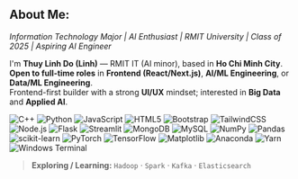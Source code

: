 ## About Me:
*Information Technology Major | AI Enthusiast | RMIT University | Class of 2025 | Aspiring AI Engineer*


I'm **Thuy Linh Do (Linh)** — RMIT IT (AI minor), based in **Ho Chi Minh City**.  
**Open to full-time roles** in **Frontend (React/Next.js)**, **AI/ML Engineering**, or **Data/ML Engineering**.  
Frontend-first builder with a strong **UI/UX** mindset; interested in **Big Data** and **Applied AI**.


<!-- Tech badges -->
![C++](https://img.shields.io/badge/C++-00599C?style=flat-square&logo=cplusplus&logoColor=white)
![Python](https://img.shields.io/badge/Python-FFD43B?style=flat-square&logo=python&logoColor=3776AB)
![JavaScript](https://img.shields.io/badge/JavaScript-F7DF1E?style=flat-square&logo=javascript&logoColor=000)
![HTML5](https://img.shields.io/badge/HTML5-E34F26?style=flat-square&logo=html5&logoColor=white)
![Bootstrap](https://img.shields.io/badge/Bootstrap-7952B3?style=flat-square&logo=bootstrap&logoColor=white)
![TailwindCSS](https://img.shields.io/badge/TailwindCSS-06B6D4?style=flat-square&logo=tailwindcss&logoColor=white)
![Node.js](https://img.shields.io/badge/Node.js-339933?style=flat-square&logo=nodedotjs&logoColor=white)
![Flask](https://img.shields.io/badge/Flask-000000?style=flat-square&logo=flask&logoColor=white)
![Streamlit](https://img.shields.io/badge/Streamlit-FF4B4B?style=flat-square&logo=streamlit&logoColor=white)
![MongoDB](https://img.shields.io/badge/MongoDB-47A248?style=flat-square&logo=mongodb&logoColor=white)
![MySQL](https://img.shields.io/badge/MySQL-4479A1?style=flat-square&logo=mysql&logoColor=white)
![NumPy](https://img.shields.io/badge/NumPy-013243?style=flat-square&logo=numpy&logoColor=white)
![Pandas](https://img.shields.io/badge/Pandas-150458?style=flat-square&logo=pandas&logoColor=white)
![scikit-learn](https://img.shields.io/badge/scikit--learn-F7931E?style=flat-square&logo=scikitlearn&logoColor=white)
![PyTorch](https://img.shields.io/badge/PyTorch-EE4C2C?style=flat-square&logo=pytorch&logoColor=white)
![TensorFlow](https://img.shields.io/badge/TensorFlow-FF6F00?style=flat-square&logo=tensorflow&logoColor=white)
![Matplotlib](https://img.shields.io/badge/Matplotlib-11557C?style=flat-square&logo=Matplotlib&logoColor=white)
![Anaconda](https://img.shields.io/badge/Anaconda-44A833?style=flat-square&logo=anaconda&logoColor=white)
![Yarn](https://img.shields.io/badge/Yarn-2C8EBB?style=flat-square&logo=yarn&logoColor=white)
![Windows Terminal](https://img.shields.io/badge/Windows%20Terminal-4D4D4D?style=flat-square&logo=windowsterminal&logoColor=white)


> **Exploring / Learning:** `Hadoop` · `Spark` · `Kafka` · `Elasticsearch`
